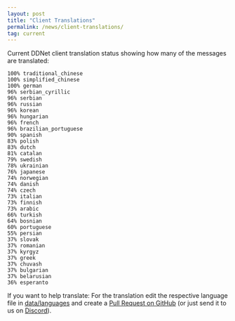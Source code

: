 ```yaml
---
layout: post
title: "Client Translations"
permalink: /news/client-translations/
tag: current
---
```


Current DDNet client translation status showing how many of the messages are translated:

```
100% traditional_chinese
100% simplified_chinese
100% german
96% serbian_cyrillic
96% serbian
96% russian
96% korean
96% hungarian
96% french
96% brazilian_portuguese
90% spanish
83% polish
83% dutch
81% catalan
79% swedish
78% ukrainian
76% japanese
74% norwegian
74% danish
74% czech
73% italian
73% finnish
73% arabic
66% turkish
64% bosnian
60% portuguese
55% persian
37% slovak
37% romanian
37% kyrgyz
37% greek
37% chuvash
37% bulgarian
37% belarusian
36% esperanto
```

If you want to help translate: For the translation edit the respective language file in [data/languages](https://github.com/ddnet/ddnet/tree/master/data/languages) and create a [Pull Request on GitHub](https://github.com/ddnet/ddnet/) (or just send it to us on [Discord](/discord/)).
